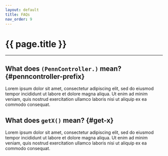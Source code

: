 ```yaml
---
layout: default
title: FAQs
nav_order: 9
---
```


# {{ page.title }}

---

## What does `(PennController.)` mean? {#penncontroller-prefix}

Lorem ipsum dolor sit amet, consectetur adipiscing elit, sed do eiusmod tempor
incididunt ut labore et dolore magna aliqua. Ut enim ad minim veniam, quis nostrud
exercitation ullamco laboris nisi ut aliquip ex ea commodo consequat.

## What does `getX()` mean? {#get-x}

Lorem ipsum dolor sit amet, consectetur adipiscing elit, sed do eiusmod tempor
incididunt ut labore et dolore magna aliqua. Ut enim ad minim veniam, quis nostrud
exercitation ullamco laboris nisi ut aliquip ex ea commodo consequat.
